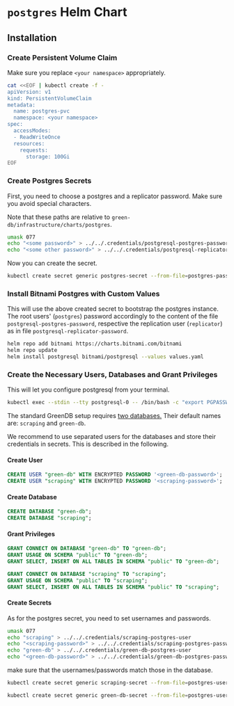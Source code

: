 # `postgres` Helm Chart

## Installation

### Create Persistent Volume Claim

Make sure you replace `<your namespace>` appropriately.

```bash
cat <<EOF | kubectl create -f -
apiVersion: v1
kind: PersistentVolumeClaim
metadata:
  name: postgres-pvc
  namespace: <your namespace>
spec:
  accessModes:
  - ReadWriteOnce
  resources:
    requests:
      storage: 100Gi
EOF
```

### Create Postgres Secrets

First, you need to choose a postgres and a replicator password. Make sure you avoid special characters.

Note that these paths are relative to ``green-db/infrastructure/charts/postgres``.

```bash
umask 077
echo "<some password>" > ../../.credentials/postgresql-postgres-password
echo "<some other password>" > ../../.credentials/postgresql-replicator-password
```

Now you can create the secret.
```bash
kubectl create secret generic postgres-secret --from-file=postgres-password=../../.credentials/postgresql-postgres-password --from-file=replicator-password=../../.credentials/postgresql-replicator-password
```


### Install Bitnami Postgres with Custom Values

This will use the above created secret to bootstrap the postgres instance. The root users' (`postgres`) password accordingly to the content of the file `postgresql-postgres-password`, respective the replication user (`replicator`) as in file `postgresql-replicator-password`.

```bash
helm repo add bitnami https://charts.bitnami.com/bitnami
helm repo update
helm install postgresql bitnami/postgresql --values values.yaml
```

### Create the Necessary Users, Databases and Grant Privileges

This will let you configure postgresql from your terminal.
```bash
kubectl exec --stdin --tty postgresql-0 -- /bin/bash -c "export PGPASSWORD=\$POSTGRES_PASSWORD; psql --host postgresql -U postgres -d postgres"
```

The standard GreenDB setup requires [two databases.](../../../core/core/constants.py) Their default names are: `scraping` and `green-db`.

We recommend to use separated users for the databases and store their credentials in secrets. This is described in the following.


#### Create User

```sql
CREATE USER "green-db" WITH ENCRYPTED PASSWORD '<green-db-password>';
CREATE USER "scraping" WITH ENCRYPTED PASSWORD '<scraping-password>';
```

#### Create Database

```sql
CREATE DATABASE "green-db";
CREATE DATABASE "scraping";
```


#### Grant Privileges

```sql
GRANT CONNECT ON DATABASE "green-db" TO "green-db";
GRANT USAGE ON SCHEMA "public" TO "green-db";
GRANT SELECT, INSERT ON ALL TABLES IN SCHEMA "public" TO "green-db";

GRANT CONNECT ON DATABASE "scraping" TO "scraping";
GRANT USAGE ON SCHEMA "public" TO "scraping";
GRANT SELECT, INSERT ON ALL TABLES IN SCHEMA "public" TO "scraping";
```


#### Create Secrets

As for the postgres secret, you need to set usernames and passwords.

```bash
umask 077
echo "scraping" > ../../.credentials/scraping-postgres-user
echo "<scraping-password>" > ../../.credentials/scraping-postgres-password
echo "green-db" > ../../.credentials/green-db-postgres-user
echo "<green-db-password>" > ../../.credentials/green-db-postgres-password
```

make sure that the usernames/passwords match those in the database.

```bash
kubectl create secret generic scraping-secret --from-file=postgres-user=../../.credentials/scraping-postgres-user --from-file=postgres-password=../../.credentials/scraping-postgres-password
```

```bash
kubectl create secret generic green-db-secret --from-file=postgres-user=../../.credentials/green-db-postgres-user --from-file=postgres-password=../../.credentials/green-db-postgres-password
```
